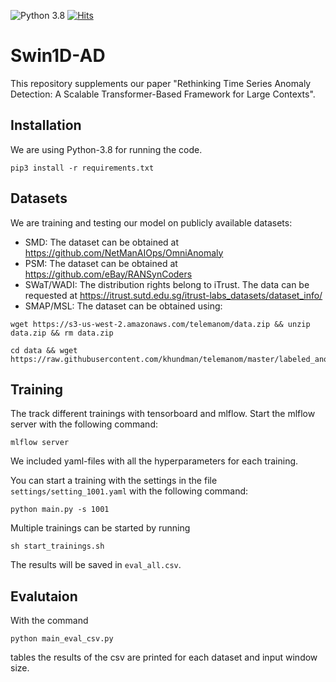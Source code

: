 ![Python 3.8](https://img.shields.io/badge/python-3.8-blue.svg)
[![Hits](https://hits.seeyoufarm.com/api/count/incr/badge.svg?url=https%3A%2F%2Fgithub.com%2Fmaxerh%2Fswin1d&count_bg=%2379C83D&title_bg=%23555555&icon=&icon_color=%23E7E7E7&title=hits&edge_flat=false)](https://hits.seeyoufarm.com)


# Swin1D-AD

This repository supplements our paper "Rethinking Time Series Anomaly Detection: A Scalable Transformer-Based Framework for Large Contexts".

## Installation

We are using Python-3.8 for running the code. 
```shell
pip3 install -r requirements.txt
```

## Datasets

We are training and testing our model on publicly available datasets:
- SMD: The dataset can be obtained at https://github.com/NetManAIOps/OmniAnomaly
- PSM: The dataset can be obtained at https://github.com/eBay/RANSynCoders
- SWaT/WADI: The distribution rights belong to iTrust. The data can be requested at https://itrust.sutd.edu.sg/itrust-labs_datasets/dataset_info/
- SMAP/MSL: The dataset can be obtained using:
```shell
wget https://s3-us-west-2.amazonaws.com/telemanom/data.zip && unzip data.zip && rm data.zip

cd data && wget https://raw.githubusercontent.com/khundman/telemanom/master/labeled_anomalies.csv
```

## Training

The track different trainings with tensorboard and mlflow.
Start the mlflow server with the following command:
```shell
mlflow server
```

We included yaml-files with all the hyperparameters for each training. 

You can start a training with the settings in the file `settings/setting_1001.yaml` with the following command:

```shell
python main.py -s 1001
```

Multiple trainings can be started by running
```shell
sh start_trainings.sh
```

The results will be saved in `eval_all.csv`.

## Evalutaion

With the command
```shell
python main_eval_csv.py
```
tables the results of the csv are printed for each dataset and input window size.
